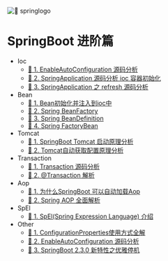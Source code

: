 ![🔖 springlogo](../../doc/logo/springlogo.jpg)

# SpringBoot 进阶篇

- Ioc 
    - [🔖 1. EnableAutoConfiguration 源码分析](book/EnableAutoConfiguration.md)
    - [🔖 2. SpringApplication 源码分析 ioc 容器初始化](book/ioc/SpringApplication.md)
    - [🔖 3. SpringApplication 之 refresh 源码分析](book/ioc/refresh.md)
- Bean    
    - [🔖 1. Bean初始化并注入到ioc中](book/bean/InitBean.md)
    - [🔖 2. Spring BeanFactory ](book/bean/BeanFactory.md)
    - [🔖 3. Spring BeanDefinition](book/bean/BeanDefinition.md)
    - [🔖 4. Spring FactoryBean](book/bean/FactoryBean.md)
- Tomcat    
    - [🔖 1. SpringBoot Tomcat 启动原理分析](book/ioc/SpringBoot_Tomcat.md)
    - [🔖 2. Tomcat自动获取配置原理分析](book/ioc/TomcatConfigurationFile.md)
- Transaction
    - [🔖 1. Transaction 源码分析](book/transaction/Transaction_invoke.md)
    - [🔖 2. @Transaction 解析](book/transaction/Transaction解析.md)
- Aop
    - [🔖 1. 为什么SpringBoot 可以自动加载Aop](book/aop/SpringAutoProxy.md)        
    - [🔖 2. Spring AOP 全面解析](book/aop/SpringAop.md)        
- SpEl
    - [🔖 1. SpEl(Spring Expression Language) 介绍](book/spel/SpELBaseInfo.md)    
- Other 
    - [🔖 1. ConfigurationProperties使用方式全解](book/ConfigurationProperties.md)
    - [🔖 2. EnableAutoConfiguration 源码分析](book/EnableAutoConfiguration.md)
    - [🔖 3. SpringBoot 2.3.0 新特性之优雅停机](book/GracefulShutdown.md)



